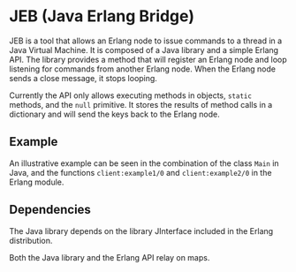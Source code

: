 JEB (Java Erlang Bridge)
========================

JEB is a tool that allows an Erlang node to issue commands to a thread in a Java Virtual Machine. It is composed of a Java library and a simple Erlang API. The library provides a method that will register an Erlang node and loop listening for commands from another Erlang node. When the Erlang node sends a close message, it stops looping.

Currently the API only allows executing methods in objects, `static` methods, and the `null` primitive. It stores the results of method calls in a dictionary and will send the keys back to the Erlang node.

## Example

An illustrative example can be seen in the combination of the class `Main` in Java, and the functions `client:example1/0` and `client:example2/0` in the Erlang module.

## Dependencies

The Java library depends on the library JInterface included in the Erlang distribution.

Both the Java library and the Erlang API relay on maps.
